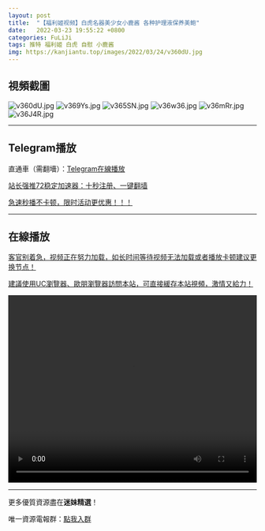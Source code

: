 ```yaml
---
layout: post
title:  "【福利姬视频】白虎名器美少女小鹿酱 各种护理液保养美鲍"
date:   2022-03-23 19:55:22 +0800
categories: FuLiJi
tags: 推特 福利姬 白虎 自慰 小鹿酱
img: https://kanjiantu.top/images/2022/03/24/v360dU.jpg
---
```



## 視頻截圖

![v360dU.jpg](https://kanjiantu.top/images/2022/03/24/v360dU.jpg)
![v369Ys.jpg](https://kanjiantu.top/images/2022/03/24/v369Ys.jpg)
![v365SN.jpg](https://kanjiantu.top/images/2022/03/24/v365SN.jpg)
![v36w36.jpg](https://kanjiantu.top/images/2022/03/24/v36w36.jpg)
![v36mRr.jpg](https://kanjiantu.top/images/2022/03/24/v36mRr.jpg)
![v36J4R.jpg](https://kanjiantu.top/images/2022/03/24/v36J4R.jpg)

* * *
## Telegram播放

直通車（需翻墻）：[Telegram在線播放](https://t.me/mimeijingxuan/124)

<u>站长强推72稳定加速器：[十秒注册、一键翻墙](https://www.mimei.blog/skip/vpn.html) </u>


<u>急速秒播不卡顿，限时活动更优惠！！！</u>
* * *
## 在線播放
<u>客官别着急，视频正在努力加载，如长时间等待视频无法加载或者播放卡顿建议更换节点！</u>

<u>建議使用UC瀏覽器、歐朋瀏覽器訪問本站，可直接緩存本站視頻，激情又給力！</u>
<center><video src="https://cdn.publer.io/uploads/videos/624569bfdb2797743f7293de/d5006a90b0f25b782fea127b1dd19026.mp4" width="100%" height="380px" controls="controls"></video></center>


* * *
更多優質資源盡在**迷妹精選**！

唯一資源電報群：[點我入群](https://t.me/mimeijingxuan)


